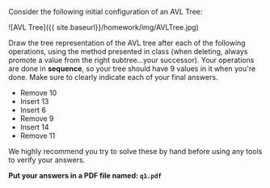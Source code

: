 Consider the following initial configuration of an AVL Tree:

![AVL Tree]({{ site.baseurl}}/homework/img/AVLTree.jpg)

Draw the tree representation of the AVL tree after each of the following operations, using the method presented in class (when deleting, always promote a value from the right subtree...your successor).  Your operations are done in **sequence**, so your tree should have 9 values in it when you're done. Make sure to clearly indicate each of your final answers.

- Remove 10
- Insert 13
- Insert 6
- Remove 9
- Insert 14
- Remove 11

We highly recommend you try to solve these by hand before using any tools to verify your answers.  

**Put your answers in a PDF file named: `q1.pdf`**